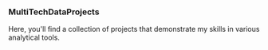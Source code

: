 ### MultiTechDataProjects

Here, you'll find a collection of projects that demonstrate my skills in various analytical tools.
